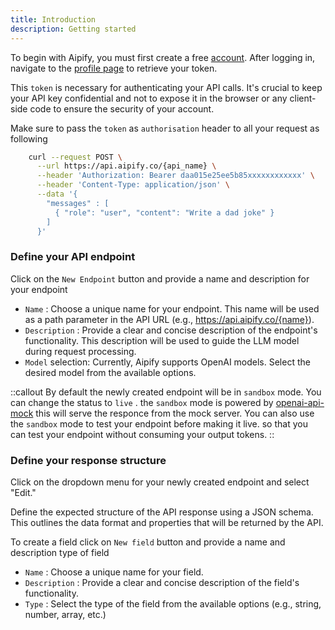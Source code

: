 ```yaml
---
title: Introduction
description: Getting started
---
```


To begin with Aipify, you must first create a free [account](https://aipify.co/auth/register). After logging in, navigate to the [profile page](https://aipify.co/auth/profile) to retrieve your token.

This `token` is necessary for authenticating your API calls. It's crucial to keep your API key confidential and not to expose it in the browser or any client-side code to ensure the security of your account.


Make sure to pass the `token` as `authorisation` header to all your request as following

```bash [Terminal]
    curl --request POST \
      --url https://api.aipify.co/{api_name} \
      --header 'Authorization: Bearer daa015e25ee5b85xxxxxxxxxxxx' \
      --header 'Content-Type: application/json' \
      --data '{
        "messages" : [
          { "role": "user", "content": "Write a dad joke" }
        ]
      }'
```

### Define your API endpoint
Click on the `New Endpoint` button and provide a name and description for your endpoint

- `Name` : Choose a unique name for your endpoint. This name will be used as a path parameter in the API URL (e.g., https://api.aipify.co/{name}).
- `Description` : Provide a clear and concise description of the endpoint's functionality. This description will be used to guide the LLM model during request processing.
- `Model` selection: Currently, Aipify supports OpenAI models. Select the desired model from the available options.


::callout
By default the newly created endpoint will be in `sandbox` mode. You can change the status to `live` . the `sandbox` mode is powered by [openai-api-mock](https://www.npmjs.com/package/openai-api-mock?activeTab=readme) this will serve the responce from the mock server. You can also use the `sandbox` mode to test your endpoint before making it live. so that you can test your endpoint without consuming your output tokens.
::


### Define your response structure
Click on the dropdown menu for your newly created endpoint and select "Edit."

Define the expected structure of the API response using a JSON schema. This outlines the data format and properties that will be returned by the API.

To create a field click on `New field` button and provide a name and description type of field

- `Name` : Choose a unique name for your field.
- `Description` : Provide a clear and concise description of the field's functionality.
- `Type` : Select the type of the field from the available options (e.g., string, number, array, etc.)

